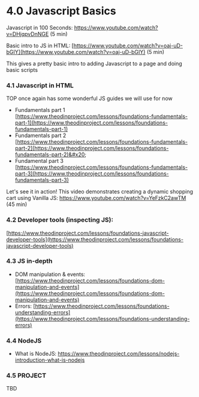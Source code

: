 # 4.0 Javascript Basics

Javascript in 100 Seconds: https://www.youtube.com/watch?v=DHjqpvDnNGE (5 min)

Basic intro to JS in HTML: [https://www.youtube.com/watch?v=oaj-uD-bGIY](https://www.youtube.com/watch?v=oaj-uD-bGIY) (5 min)

This gives a pretty basic intro to adding Javascript to a page and doing basic scripts

### 4.1 Javascript in HTML

TOP once again has some wonderful JS guides we will use for now

* Fundamentals part 1 [https://www.theodinproject.com/lessons/foundations-fundamentals-part-1](https://www.theodinproject.com/lessons/foundations-fundamentals-part-1)
* Fundamentals part 2 [https://www.theodinproject.com/lessons/foundations-fundamentals-part-2](https://www.theodinproject.com/lessons/foundations-fundamentals-part-2)&#x20;
* Fundamental part 3 [https://www.theodinproject.com/lessons/foundations-fundamentals-part-3](https://www.theodinproject.com/lessons/foundations-fundamentals-part-3)

Let's see it in action!
This video demonstrates creating a dynamic shopping cart using Vanilla JS:
https://www.youtube.com/watch?v=YeFzkC2awTM (45 min)

### 4.2 Developer tools (inspecting JS):
[https://www.theodinproject.com/lessons/foundations-javascript-developer-tools](https://www.theodinproject.com/lessons/foundations-javascript-developer-tools)

### 4.3 JS in-depth

* DOM manipulation & events: [https://www.theodinproject.com/lessons/foundations-dom-manipulation-and-events](https://www.theodinproject.com/lessons/foundations-dom-manipulation-and-events)
* Errors: [https://www.theodinproject.com/lessons/foundations-understanding-errors](https://www.theodinproject.com/lessons/foundations-understanding-errors)

### 4.4 NodeJS

* What is NodeJS: https://www.theodinproject.com/lessons/nodejs-introduction-what-is-nodejs

### 4.5 PROJECT

TBD

